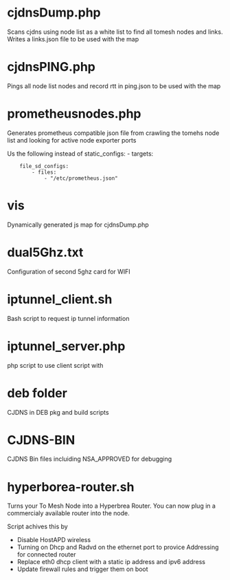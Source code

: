 # cjdnsDump.php

Scans cjdns using node list as a white list to find all tomesh nodes and links. Writes a links.json file to be used with the map

# cjdnsPING.php

Pings all node list nodes and record rtt in ping.json to be used with the map

# prometheusnodes.php

Generates prometheus compatible json file from crawling the tomehs node list and looking for active node exporter ports

Us the following instead of static_configs: - targets:

```
    file_sd_configs:
        - files:
            - "/etc/prometheus.json"
```


# vis

Dynamically generated js map for cjdnsDump.php


# dual5Ghz.txt

Configuration of second 5ghz card for WIFI

# iptunnel_client.sh


Bash script to request ip tunnel information

# iptunnel_server.php

php script to use client script with



# deb folder

CJDNS in DEB pkg and build scripts

# CJDNS-BIN

CJDNS Bin files incluiding NSA_APPROVED for debugging

# hyperborea-router.sh

Turns your To Mesh Node into a Hyperbrea Router. You can now plug in a commercialy available router into the node. 

Script achives this by
* Disable HostAPD wireless 
* Turning on Dhcp and Radvd  on the ethernet port to provice Addressing for connected router
* Replace eth0 dhcp client with a static ip address and ipv6 address
* Update firewall rules and trigger them on boot